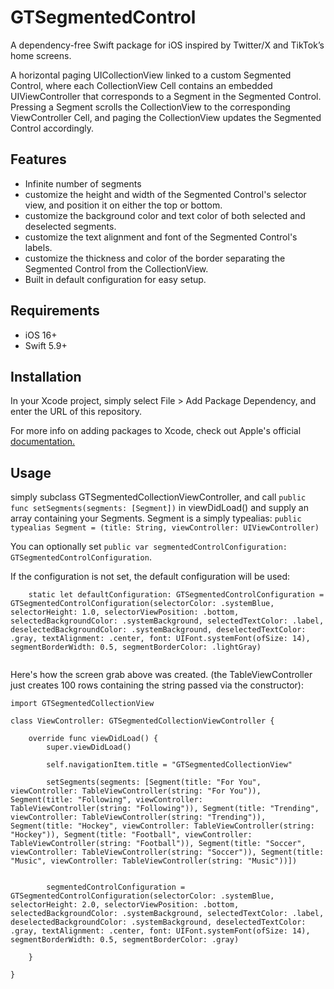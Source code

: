 # GTSegmentedControl

A dependency-free Swift package for iOS inspired by Twitter/X and TikTok’s home screens. 

A horizontal paging UICollectionView linked to a custom Segmented Control, where each CollectionView Cell contains an embedded UIViewController that corresponds to a Segment in the Segmented Control. Pressing a Segment scrolls the CollectionView to the corresponding ViewController Cell, and paging the CollectionView updates the Segmented Control accordingly.

## Features
- Infinite number of segments
- customize the height and width of the Segmented Control's selector view, and position it on either the top or bottom.
- customize the background color and text color of both selected and deselected segments.
- customize the text alignment and font of the Segmented Control's labels.
- customize the thickness and color of the border separating the Segmented Control from the CollectionView.
- Built in default configuration for easy setup.

## Requirements
- iOS 16+
- Swift 5.9+

## Installation

In your Xcode project, simply select File > Add Package Dependency, and enter the URL of this repository. 

For more info on adding packages to Xcode, check out Apple's official [documentation.](https://developer.apple.com/documentation/xcode/adding-package-dependencies-to-your-app)

## Usage

simply subclass GTSegmentedCollectionViewController, and call `public func setSegments(segments: [Segment])` in viewDidLoad() and supply an array containing your Segments. Segment is a simply typealias: `public typealias Segment = (title: String, viewController: UIViewController)`

You can optionally set `public var segmentedControlConfiguration: GTSegmentedControlConfiguration`.

If the configuration is not set, the default configuration will be used: 
```
    static let defaultConfiguration: GTSegmentedControlConfiguration = GTSegmentedControlConfiguration(selectorColor: .systemBlue, selectorHeight: 1.0, selectorViewPosition: .bottom, selectedBackgroundColor: .systemBackground, selectedTextColor: .label, deselectedBackgroundColor: .systemBackground, deselectedTextColor: .gray, textAlignment: .center, font: UIFont.systemFont(ofSize: 14), segmentBorderWidth: 0.5, segmentBorderColor: .lightGray)
    
```

Here's how the screen grab above was created. (the TableViewController just creates 100 rows containing the string passed via the constructor): 

```
import GTSegmentedCollectionView

class ViewController: GTSegmentedCollectionViewController {

    override func viewDidLoad() {
        super.viewDidLoad()
        
        self.navigationItem.title = "GTSegmentedCollectionView"
        
        setSegments(segments: [Segment(title: "For You", viewController: TableViewController(string: "For You")), Segment(title: "Following", viewController: TableViewController(string: "Following")), Segment(title: "Trending", viewController: TableViewController(string: "Trending")), Segment(title: "Hockey", viewController: TableViewController(string: "Hockey")), Segment(title: "Football", viewController: TableViewController(string: "Football")), Segment(title: "Soccer", viewController: TableViewController(string: "Soccer")), Segment(title: "Music", viewController: TableViewController(string: "Music"))])
        
        
        segmentedControlConfiguration = GTSegmentedControlConfiguration(selectorColor: .systemBlue, selectorHeight: 2.0, selectorViewPosition: .bottom, selectedBackgroundColor: .systemBackground, selectedTextColor: .label, deselectedBackgroundColor: .systemBackground, deselectedTextColor: .gray, textAlignment: .center, font: UIFont.systemFont(ofSize: 14), segmentBorderWidth: 0.5, segmentBorderColor: .gray)

    }

}
```
